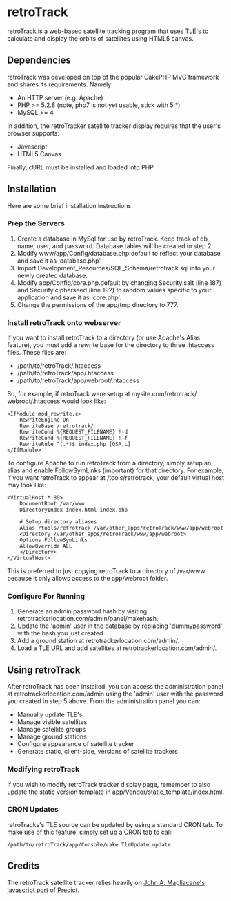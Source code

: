 # retroTrack #

retroTrack is a web-based satellite tracking program that uses TLE's to calculate and display the orbits of satellites using HTML5 canvas.

Dependencies
------------
retroTrack was developed on top of the popular CakePHP MVC framework and shares its requirements. Namely:
* An HTTP server (e.g. Apache)
* PHP >= 5.2.8  (note, php7 is not yet usable, stick with 5.*)
* MySQL >= 4

In addition, the retroTracker satellite tracker display requires that the user's browser supports:
* Javascript
* HTML5 Canvas

Finally, cURL must be installed and loaded into PHP.

Installation
------------
Here are some brief installation instructions.  

### Prep the Servers
1. Create a database in MySql for use by retroTrack.  Keep track of db name, user, and password.  Database tables will be created in step 2.
1. Modify www/app/Config/database.php.default to reflect your database and save it as 'database.php'
1. Import Development_Resources/SQL_Schema/retrotrack.sql into your newly created database.
1. Modify app/Config/core.php.default by changing Security.salt (line 187) and Security.cipherseed (line 192) to random values specific to your application and save it as 'core.php'.
1. Change the permissions of the app/tmp directory to 777.


### Install retroTrack onto webserver
If you want to install retroTrack to a directory (or use Apache's Alias feature), you must add a rewrite base for the directory to three .htaccess files. These files are:
* /path/to/retroTrack/.htaccess
* /path/to/retroTrack/app/.htaccess
* /path/to/retroTrack/app/webroot/.htaccess

So, for example, if retroTrack were setup at mysite.com/retrotrack/ webroot/.htaccess would look like:
```
<IfModule mod_rewrite.c>
    RewriteEngine On
	RewriteBase /retrotrack/
    RewriteCond %{REQUEST_FILENAME} !-d
    RewriteCond %{REQUEST_FILENAME} !-f
    RewriteRule ^(.*)$ index.php [QSA,L]
</IfModule>
```

To configure Apache to run retroTrack from a directory, simply setup an alias and enable FollowSymLinks (important) for that directory. For example, if you want retroTrack to appear at /tools/retrotrack, your default virtual host may look like:
```
<VirtualHost *:80>
    DocumentRoot /var/www
    DirectoryIndex index.html index.php
    
    # Setup directory aliases
    Alias /tools/retrotrack /var/other_apps/retroTrack/www/app/webroot
    <Directory /var/other_apps/retroTrack/www/app/webroot>
	Options FollowSymLinks
	AllowOverride ALL
    </Directory>
</VirtualHost>
```
This is preferred to just copying retroTrack to a directory of /var/www because it only allows access to the app/webroot folder. 



### Configure For Running

1. Generate an admin password hash by visiting retrotrackerlocation.com/admin/panel/makehash.
1. Update the 'admin' user in the database by replacing 'dummypassword' with the hash you just created.
1. Add a ground station at retrotrackerlocation.com/admin/.
1. Load a TLE URL and add satellites at retrotrackerlocation.com/admin/.


Using retroTrack
----------------
After retroTrack has been installed, you can access the administration panel at retrotrackerlocation.com/admin using the 'admin' user with the password you created in step 5 above. From the administration panel you can:
* Manually update TLE's
* Manage visible satellites
* Manage satellite groups
* Manage ground stations
* Configure appearance of satellite tracker
* Generate static, client-side, versions of satellite trackers

### Modifying retroTrack
If you wish to modify retroTrack tracker display page, remember to also update the static version template in app/Vendor/static_template/index.html.

### CRON Updates
retroTracks's TLE source can be updated by using a standard CRON tab. To make use of this feature, simply set up a CRON tab to call:

```
/path/to/retroTrack/app/Console/cake TleUpdate update
```

Credits
-------
The retroTrack satellite tracker relies heavily on [John A. Magliacane's javascript port](https://bitbucket.org/andrewtwest/orbtrak) of [Predict](http://www.qsl.net/kd2bd/predict.html).

